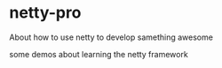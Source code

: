 # netty-pro
About how to use netty to develop samething awesome

some demos about learning the netty framework
